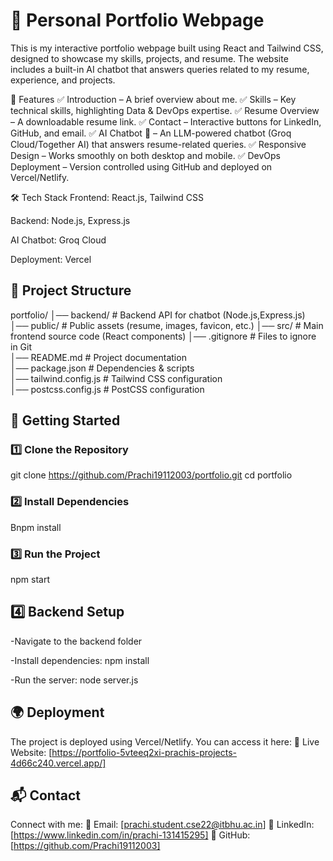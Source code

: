 # 🌟 Personal Portfolio Webpage

This is my interactive portfolio webpage built using React and Tailwind CSS, designed to showcase my skills, projects, and resume. The website includes a built-in AI chatbot that answers queries related to my resume, experience, and projects.

🚀 Features
✅ Introduction – A brief overview about me.
✅ Skills – Key technical skills, highlighting Data & DevOps expertise.
✅ Resume Overview – A downloadable resume link.
✅ Contact – Interactive buttons for LinkedIn, GitHub, and email.
✅ AI Chatbot 🤖 – An LLM-powered chatbot (Groq Cloud/Together AI) that answers resume-related queries.
✅ Responsive Design – Works smoothly on both desktop and mobile.
✅ DevOps Deployment – Version controlled using GitHub and deployed on Vercel/Netlify.

🛠️ Tech Stack
Frontend: React.js, Tailwind CSS

Backend: Node.js, Express.js

AI Chatbot: Groq Cloud

Deployment: Vercel

## 📂 Project Structure

portfolio/
│── backend/           # Backend API for chatbot (Node.js,Express.js)
│── public/            # Public assets (resume, images, favicon, etc.)
│── src/               # Main frontend source code (React components)
│── .gitignore         # Files to ignore in Git  
│── README.md          # Project documentation  
│── package.json       # Dependencies & scripts  
│── tailwind.config.js # Tailwind CSS configuration  
│── postcss.config.js  # PostCSS configuration  


## 🚀 Getting Started

### 1️⃣ Clone the Repository

git clone https://github.com/Prachi19112003/portfolio.git
cd portfolio

### 2️⃣ Install Dependencies

Bnpm install

### 3️⃣ Run the Project

npm start

## 4️⃣ Backend Setup

-Navigate to the backend folder

-Install dependencies:
npm install

-Run the server:
node server.js

## 🌍 Deployment

The project is deployed using Vercel/Netlify. You can access it here:
🔗 Live Website: [https://portfolio-5vteeq2xi-prachis-projects-4d66c240.vercel.app/]

## 📬 Contact
Connect with me:
📧 Email: [prachi.student.cse22@itbhu.ac.in]
🔗 LinkedIn: [https://www.linkedin.com/in/prachi-131415295]
🐙 GitHub: [https://github.com/Prachi19112003]



